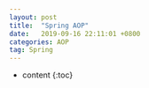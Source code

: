```yaml
---
layout: post
title:  "Spring AOP"
date:   2019-09-16 22:11:01 +0800
categories: AOP
tag: Spring
---
```


* content
{:toc}

